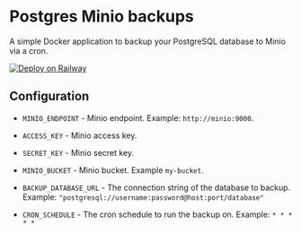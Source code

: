 # Postgres Minio backups

A simple Docker application to backup your PostgreSQL database to Minio via a cron.

[![Deploy on Railway](https://railway.app/button.svg)](https://railway.com/template/girFDE?referralCode=ve12LK)

## Configuration

- `MINIO_ENDPOINT` - Minio endpoint. Example: `http://minio:9000`.

- `ACCESS_KEY` - Minio access key.

- `SECRET_KEY` - Minio secret key.

- `MINIO_BUCKET` - Minio bucket. Example `my-bucket`.

- `BACKUP_DATABASE_URL` - The connection string of the database to backup. Example: `"postgresql://username:password@host:port/database"`

- `CRON_SCHEDULE` - The cron schedule to run the backup on. Example: `* * * * *`
